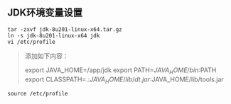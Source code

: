 

## JDK环境变量设置



```shell
tar -zxvf jdk-8u201-linux-x64.tar.gz
ln -s jdk-8u201-linux-x64 jdk
vi /etc/profile
```

>添加如下内容：
>
>export JAVA_HOME=/app/jdk
>export PATH=$JAVA_HOME/bin:$PATH 
>export CLASSPATH=.:$JAVA_HOME/lib/dt.jar:$JAVA_HOME/lib/tools.jar

```shell
source /etc/profile
```

